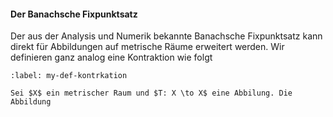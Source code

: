 #### Der Banachsche Fixpunktsatz

Der aus der Analysis und Numerik bekannte Banachsche Fixpunktsatz kann direkt für Abbildungen auf metrische Räume erweitert werden. Wir definieren ganz analog eine Kontraktion wie folgt

```{prf:definition} Kontraktion
:label: my-def-kontrkation

Sei $X$ ein metrischer Raum und $T: X \to X$ eine Abbilung. Die Abbildung
```
